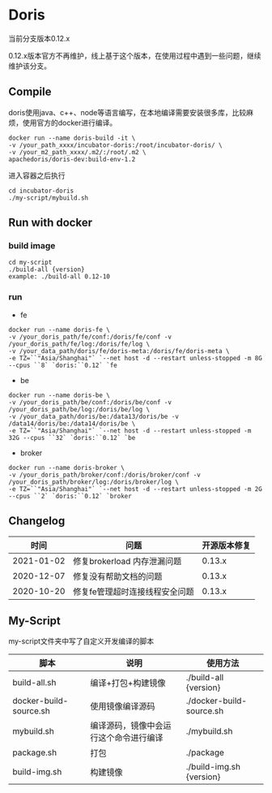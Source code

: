 # Doris

当前分支版本0.12.x

0.12.x版本官方不再维护，线上基于这个版本，在使用过程中遇到一些问题，继续维护该分支。

## Compile

doris使用java、c++、node等语言编写，在本地编译需要安装很多库，比较麻烦，使用官方的docker进行编译。

```shell
docker run --name doris-build -it \
-v /your_path_xxxx/incubator-doris:/root/incubator-doris/ \
-v /your_m2_path_xxxx/.m2/:/root/.m2 \
apachedoris/doris-dev:build-env-1.2
```

进入容器之后执行

```shell
cd incubator-doris
./my-script/mybuild.sh
```

## Run with docker

### build image

```shell
cd my-script
./build-all {version}
example: ./build-all 0.12-10
```



### run

- fe

```
docker run --name doris-fe \
-v /your_doris_path/fe/conf:/doris/fe/conf -v /your_doris_path/fe/log:/doris/fe/log \
-v /your_data_path/doris/fe/doris-meta:/doris/fe/doris-meta \
-e TZ=``"Asia/Shanghai"` `--net host -d --restart unless-stopped -m 8G --cpus ``8` `doris:``0.12` `fe
```

- be

```
docker run --name doris-be \
-v /your_doris_path/be/conf:/doris/be/conf -v /your_doris_path/be/log:/doris/be/log \
-v /your_data_path/doris/be:/data13/doris/be -v /data14/doris/be:/data14/doris/be \
-e TZ=``"Asia/Shanghai"` `--net host -d --restart unless-stopped -m 32G --cpus ``32` `doris:``0.12` `be
```

- broker

```
docker run --name doris-broker \
-v /your_doris_path/broker/conf:/doris/broker/conf -v /your_doris_path/broker/log:/doris/broker/log \
-e TZ=``"Asia/Shanghai"` `--net host -d --restart unless-stopped -m 2G --cpus ``2` `doris:``0.12` `broker
```

## Changelog

| 时间       | 问题                           | 开源版本修复 |
| ---------- | ------------------------------ | ---- |
| 2021-01-02 | 修复brokerload 内存泄漏问题    | 0.13.x       |
| 2020-12-07 | 修复没有帮助文档的问题         | 0.13.x       |
| 2020-10-20 | 修复fe管理超时连接线程安全问题 | 0.13.x |

## My-Script

my-script文件夹中写了自定义开发编译的脚本

| 脚本                   | 说明                                   | 使用方法                 |
| ---------------------- | -------------------------------------- | ------------------------ |
| build-all.sh           | 编译+打包+构建镜像                     | ./build-all {version}    |
| docker-build-source.sh | 使用镜像编译源码                       | ./docker-build-source.sh |
| mybuild.sh             | 编译源码，镜像中会运行这个命令进行编译 | ./mybuild.sh             |
| package.sh             | 打包                                   | ./package                |
| build-img.sh           | 构建镜像                               | ./build-img.sh {version} |





